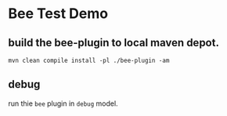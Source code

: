 # Bee Test Demo

## build the bee-plugin to local maven depot.

`mvn clean compile install -pl ./bee-plugin -am`

## debug

run thie `bee` plugin in `debug` model.